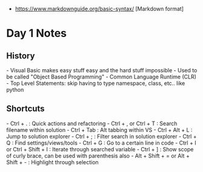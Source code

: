 - https://www.markdownguide.org/basic-syntax/ [Markdown format]
<h1>Day 1 Notes</h1>
<h2>History </h2>
<p>- Visual Basic makes easy stuff easy and the hard stuff impossible
    - Used to be called "Object Based Programming"
- Common Language Runtime (CLR)
- Top Level Statements: skip having to type namespace, class, etc.. like python
</p>

<h2> Shortcuts </h2>
<p>
- Ctrl + . : Quick actions and refactoring
- Ctrl + ,  or Ctrl + T : Search filename within solution
- Ctrl + Tab : Alt tabbing within VS
- Ctrl + Alt + L : Jump to solution explorer
- Ctrl + ; : Filter search in solution explorer
- Ctrl + Q : Find settings/views/tools 
- Ctrl + G : Go to a certain line in code
- Ctrl + I or Ctrl + Shift + I : Iterate through searched variable
- Ctrl + ] : Show scope of curly brace, can be used with parenthesis also
- Alt + Shift + = or Alt + Shift + - : Highlight through selection
</p>